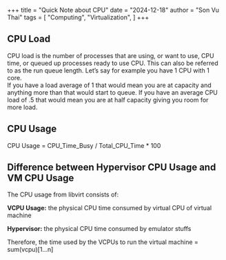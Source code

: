+++
title = "Quick Note about CPU"
date = "2024-12-18"
author = "Son Vu Thai"
tags = [
    "Computing",
    "Virtualization",
]
+++

## CPU Load
CPU load is the number of processes that are using, or want to use, CPU time, or queued up processes ready to use CPU.  This can also be referred to as the run queue length.  Let’s say for example you have 1 CPU with 1 core.  
If you have a load average of 1 that would mean you are at capacity and anything more than that would start to queue.  If you have an average CPU load of .5 that would mean you are at half capacity giving you room for more load. 

## CPU Usage
CPU Usage = CPU_Time_Busy / Total_CPU_Time * 100

## Difference between Hypervisor CPU Usage and VM CPU Usage

The CPU usage from libvirt consists of:

**VCPU Usage:** the physical CPU time consumed by virtual CPU of virtual machine

**Hypervisor:** the physical CPU time consumed by emulator stuffs

Therefore, the time used by the VCPUs to run the virtual machine = sum(vcpu)[1...n]
